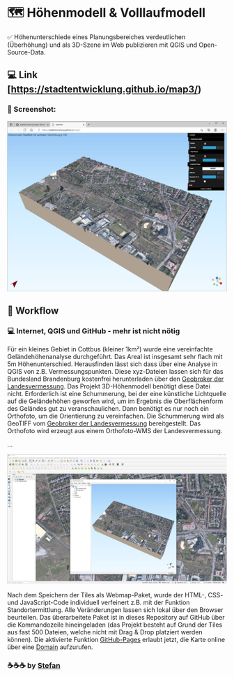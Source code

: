# :world_map: Höhenmodell & Volllaufmodell
:white_check_mark: Höhenunterschiede eines Planungsbereiches verdeutlichen (Überhöhung) und als 3D-Szene im Web publizieren mit QGIS und Open-Source-Data.

## :computer: Link [https://stadtentwicklung.github.io/map3/)

### :camera_flash: Screenshot:
![Screenshot der GitHub-Pages App](https://raw.githubusercontent.com/stadtentwicklung/map3/master/img/screenshot.JPG)

## :rocket: Workflow

### :computer: Internet, QGIS und GitHub - mehr ist nicht nötig

Für ein kleines Gebiet in Cottbus (kleiner 1km²) wurde eine vereinfachte Geländehöhenanalyse durchgeführt. Das Areal ist insgesamt sehr flach mit 5m Höhenunterschied. Herausfinden lässt sich dass über eine Analyse in QGIS von z.B. Vermessungspunkten. Diese xyz-Dateien lassen sich für das Bundesland Brandenburg kostenfrei herunterladen über den [Geobroker der Landesvermessung](https://geobroker.geobasis-bb.de/basiskarte.php?mode=startup&aProductId=488a2b53-564f-43eb-88ec-0d87bb43ed20). Das Projekt 3D-Höhenmodell benötigt diese Datei nicht. Erforderlich ist eine Schummerung, bei der eine künstliche Lichtquelle auf die Geländehöhen geworfen wird, um im Ergebnis die Oberflächenform des Geländes gut zu veranschaulichen. Dann benötigt es nur noch ein Orthofoto, um die Orientierung zu vereinfachen. Die Schummerung wird als GeoTIFF vom [Geobroker der Landesvermessung](https://geobroker.geobasis-bb.de/basiskarte.php?mode=startup&aProductId=488a2b53-564f-43eb-88ec-0d87bb43ed20) bereitgestellt. Das Orthofoto wird erzeugt aus einem Orthofoto-WMS der Landesvermessung. 

...

![Screenshot Workflow](https://raw.githubusercontent.com/stadtentwicklung/map3/master/img/qgis.JPG)

Nach dem Speichern der Tiles als Webmap-Paket, wurde der HTML-, CSS- und JavaScript-Code individuell verfeinert z.B. mit der Funktion Standortermittlung. Alle Veränderungen lassen sich lokal über den Browser beurteilen. Das überarbeitete Paket ist in dieses Repository auf GitHub über die Kommandozeile hineingeladen (das Projekt besteht auf Grund der Tiles aus fast 500 Dateien, welche nicht mit Drag & Drop platziert werden können). Die aktivierte Funktion [GitHub-Pages](https://pages.github.com/) erlaubt jetzt, die Karte online über eine [Domain](https://stadtentwicklung.github.io/map3/) aufzurufen.

### :coffee::coffee::coffee: by [Stefan](https://github.com/stefanstoehr)
